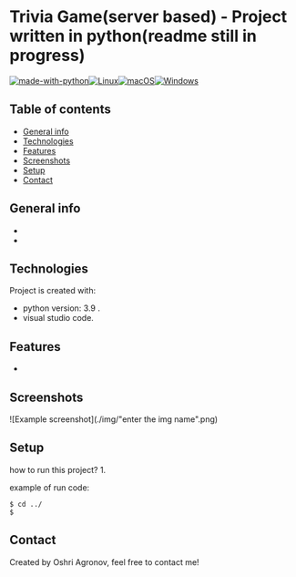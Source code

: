 # Trivia Game(server based) - Project written in python(readme still in progress)
[![made-with-python](https://img.shields.io/badge/Made%20with-Python-1f425f.svg)](https://www.python.org/)[![Linux](https://svgshare.com/i/Zhy.svg)](https://svgshare.com/i/Zhy.svg)[![macOS](https://svgshare.com/i/ZjP.svg)](https://svgshare.com/i/ZjP.svg)[![Windows](https://svgshare.com/i/ZhY.svg)](https://svgshare.com/i/ZhY.svg)

## Table of contents
* [General info](#general-info)
* [Technologies](#technologies)
* [Features](#features)
* [Screenshots](#screenshots)
* [Setup](#setup)
* [Contact](#contact)

## General info
-
-
	
## Technologies
Project is created with:
* python version: 3.9 .
* visual studio code.

## Features
-

## Screenshots
![Example screenshot](./img/"enter the img name".png)

## Setup
how to run this project?
1.

example of run code:
```
$ cd ../
$ 
```
## Contact
Created by Oshri Agronov, feel free to contact me!
